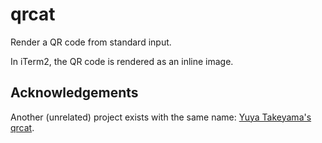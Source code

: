 # qrcat

Render a QR code from standard input.

In iTerm2, the QR code is rendered as an inline image.

## Acknowledgements

Another (unrelated) project exists with the same name:
[Yuya Takeyama's qrcat](https://github.com/yuya-takeyama/qrcat).
